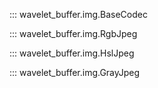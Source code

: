 ::: wavelet_buffer.img.BaseCodec

::: wavelet_buffer.img.RgbJpeg

::: wavelet_buffer.img.HslJpeg

::: wavelet_buffer.img.GrayJpeg
